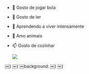 - 👋 Gosto de jogar bola
- 👀  Gosto de ler
- 🌱 Aprendendo a viver intensamente
- 💞️ Amo animais
- 📫 Gosto de cozinhar









  ![](https://tenor.com/pt-BR/view/cat-cat-love-cat-heart-cat-heart-eyes-heart-eyes-gif-23823346)

￼}
￼{
￼background:
￼)
￼(
